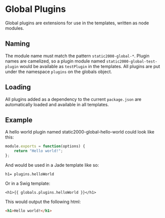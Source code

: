 # Global Plugins

Global plugins are extensions for use in the templates, written as node modules. 

## Naming

The module name must match the pattern `static2000-global-*`. Plugin names are camelized, so a plugin module named `static2000-global-test-plugin` would be available as `testPlugin` in the templates. All plugins are put under the namespace `plugins` on the globals object.

## Loading

All plugins added as a dependency to the current `package.json` are automatically loaded and available in all templates.

## Example

A hello world plugin named static2000-global-hello-world could look like this:

```js
module.exports = function(options) {
	return "Hello world!";
};
```

And would be used in a Jade template like so:

```jade
h1= plugins.helloWorld
```

Or in a Swig template:

```htmldjango
<h1>{{ globals.plugins.helloWorld }}</h1>
```

This would output the following html:

```html
<h1>Hello world!</h1>
```